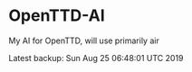 # OpenTTD-AI
My AI for OpenTTD, will use primarily air

Latest backup: Sun Aug 25 06:48:01 UTC 2019
